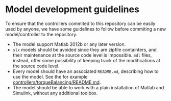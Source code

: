 # Model development guidelines 

To ensure that the controllers commited to this repository can be easily used by anyone, we have some guidelines 
to follow before commiting a new model/controller to the repository. 

* The model support Matlab 2012b or any later version. 
* `slx` models should be avoided since they are zipfile containters, and their maintenance at the source code level is impossible. `mdl` files, instead, offer some possibility of keeping track of the modifications at the source code level.
* Every model should have an associated `README.md`, describing how to use the model. See the for example [controllers/torqueBalancing/README.md](controllers/torqueBalancing/README.md). 
* The model should be able to work with a plain installation of Matlab and Simulink, without any additional toolbox. 
